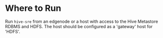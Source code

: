 # Where to Run

Run `hive-sre` from an edgenode or a host with access to the Hive Metastore RDBMS and HDFS.  The host should be configured as a 'gateway' host for 'HDFS'.